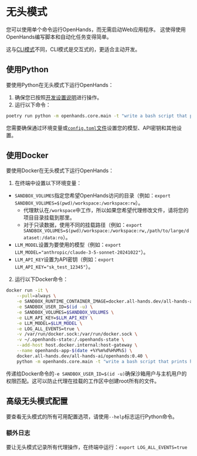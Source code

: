 # 无头模式

您可以使用单个命令运行OpenHands，而无需启动Web应用程序。
这使得使用OpenHands编写脚本和自动化任务变得简单。

这与[CLI模式](cli-mode)不同，CLI模式是交互式的，更适合主动开发。

## 使用Python

要使用Python在无头模式下运行OpenHands：
1. 确保您已按照[开发设置说明](https://github.com/All-Hands-AI/OpenHands/blob/main/Development.md)进行操作。
2. 运行以下命令：
```bash
poetry run python -m openhands.core.main -t "write a bash script that prints hi"
```

您需要确保通过环境变量或[`config.toml`文件](https://github.com/All-Hands-AI/OpenHands/blob/main/config.template.toml)设置您的模型、API密钥和其他设置。

## 使用Docker

要使用Docker在无头模式下运行OpenHands：

1. 在终端中设置以下环境变量：

- `SANDBOX_VOLUMES`指定您希望OpenHands访问的目录（例如：`export SANDBOX_VOLUMES=$(pwd)/workspace:/workspace:rw`）。
  - 代理默认在`/workspace`中工作，所以如果您希望代理修改文件，请将您的项目目录挂载到那里。
  - 对于只读数据，使用不同的挂载路径（例如：`export SANDBOX_VOLUMES=$(pwd)/workspace:/workspace:rw,/path/to/large/dataset:/data:ro`）。
- `LLM_MODEL`设置为要使用的模型（例如：`export LLM_MODEL="anthropic/claude-3-5-sonnet-20241022"`）。
- `LLM_API_KEY`设置为API密钥（例如：`export LLM_API_KEY="sk_test_12345"`）。

2. 运行以下Docker命令：

```bash
docker run -it \
    --pull=always \
    -e SANDBOX_RUNTIME_CONTAINER_IMAGE=docker.all-hands.dev/all-hands-ai/runtime:0.40-nikolaik \
    -e SANDBOX_USER_ID=$(id -u) \
    -e SANDBOX_VOLUMES=$SANDBOX_VOLUMES \
    -e LLM_API_KEY=$LLM_API_KEY \
    -e LLM_MODEL=$LLM_MODEL \
    -e LOG_ALL_EVENTS=true \
    -v /var/run/docker.sock:/var/run/docker.sock \
    -v ~/.openhands-state:/.openhands-state \
    --add-host host.docker.internal:host-gateway \
    --name openhands-app-$(date +%Y%m%d%H%M%S) \
    docker.all-hands.dev/all-hands-ai/openhands:0.40 \
    python -m openhands.core.main -t "write a bash script that prints hi"
```

传递给Docker命令的`-e SANDBOX_USER_ID=$(id -u)`确保沙箱用户与主机用户的权限匹配。这可以防止代理在挂载的工作区中创建root所有的文件。

## 高级无头模式配置

要查看无头模式的所有可用配置选项，请使用`--help`标志运行Python命令。

### 额外日志

要让无头模式记录所有代理操作，在终端中运行：`export LOG_ALL_EVENTS=true`
